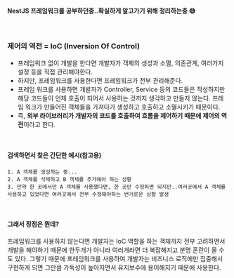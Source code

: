 #### NestJS 프레임워크를 공부하던중..확실하게 알고가기 위해 정리하는중 😅
<br>

### 제어의 역전 = IoC (Inversion Of Control)
* 프레임워크 없이 개발을 한다면 개발자가 객체의 생성과 소멸, 의존관계, 여러가지 설정 등을 직접 관리해야한다.
* 하지만, 프레임워크를 사용한다면 프레임워크가 전부 관리해준다.
* 프레임 워크를 사용하면 개발자가 Controller, Service 등의 코드들은 작성하지만 해당 코드들이 언제 호출이 되어서 사용하는 것까지 생각하고 만들지 않는다. 프레임 워크가 만들어진 객체들을 가져다가 생성하고 호출하고 소멸시키기 때문이다.
* 즉, **외부 라이브러리가 개발자의 코드를 호출하여 흐름을 제어하기 때문에 제어의 역전**이라고 한다.
<br>

#### 검색하면서 찾은 간단한 예시(참고용)
```
1. A 객체를 생성하는 중...
2. A 객체를 삭제하고 B 객체를 추가해야 하는 상황
3. 만약 한 곳에서만 A 객체를 사용했다면, 한 곳만 수정하면 되지만..여러곳에서 A 객체를 사용하고 있었다면 여러곳에서 전부 수정해야하는 번거로운 상황 발생
```
<br>

#### 그래서 장점은 뭔데?
프레임워크를 사용하지 않는다면 개발자는 IoC 역할을 하는 객체까지 전부 고려하면서 개발을 해야하기 때문에 한두개가 아니라 여러개라면 더 복잡해지고 분명 혼란이 올 수도 있다. 그렇기 때문에 프레임워크를 사용하여 개발자는 비즈니스 로직에만 집중해서 구현하게 되면 그만큼 가독성이 높아지면서 유지보수에 용이해지기 때문에 사용한다.